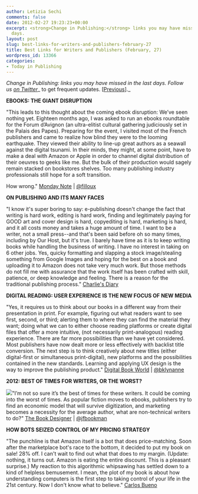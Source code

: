 ```yaml
---
author: Letizia Sechi
comments: false
date: 2012-02-27 19:23:23+00:00
excerpt: <strong>Change in Publishing:</strong> links you may have missed in the last
  days.
layout: post
slug: best-links-for-writers-and-publishers-february-27
title: Best Links for Writers and Publishers (February, 27)
wordpress_id: 13366
categories:
- Today in Publishing
---
```


_Change in Publishing: links you may have missed in the last days.
Follow us [on Twitter](http://www.twitter.com/40kbooks)__ to get frequent updates. [[Previous](http://www.40kbooks.com/?p=13357)]._

**EBOOKS: THE GIANT DISRUPTION**

"This leads to this thought about the coming ebook disruption: We’ve seen nothing yet. Eighteen months ago, I was asked to run an ebooks roundtable for the Forum d’Avignon (an ultra-elitist cultural gathering judiciously set in the Palais des Papes). Preparing for the event, I visited most of the French publishers and came to realize how blind they were to the looming earthquake. They viewed their ability to line-up great authors as a seawall against the digital tsunami. In their minds, they might, at some point, have to make a deal with Amazon or Apple in order to channel digital distribution of their oeuvres to geeks like me. But the bulk of their production would sagely remain stacked on bookstores shelves. Too many publishing industry professionals still hope for a soft transition.

How wrong."
[Monday Note](http://www.mondaynote.com/2012/02/26/ebooks-the-giant-disruption/) | [@filloux](https://twitter.com/#!/filloux)

**ON PUBLISHING AND ITS MANY FACES**

"I know it's super boring to say: e-publishing doesn't change the fact that writing is hard work, editing is hard work, finding and legitimately paying for GOOD art and cover design is hard, copyediting is hard, marketing is hard, and it all costs money and takes a huge amount of time. I want to be a writer, not a small press--and that's been said before oh so many times, including by Our Host, but it's true. I barely have time as it is to keep writing books while handling the business of writing. I have no interest in taking on 6 other jobs. Yes, quicky formatting and slapping a stock image/stealing something from Google Images and hoping for the best on a book and uploading it to Amazon does not take very much work. But those methods do not fill me with assurance that the work itself has been crafted with skill, patience, or deep knowledge and feeling. There is a reason for the traditional publishing process."
[Charlie's Diary](http://www.antipope.org/charlie/blog-static/2012/02/work-is-never-over-on-publishi.html)

**DIGITAL READING: USER EXPERIENCE IS THE NEW FOCUS OF NEW MEDIA**

"Yes, it requires us to think about our books in a different way from their presentation in print. For example, figuring out what readers want to see first, second, or third; alerting them to where they can find the material they want; doing what we can to either choose reading platforms or create digital files that offer a more intuitive, (not necessarily print-analogous) reading experience. There are far more possibilities than we have yet considered.
Most publishers have now dealt more or less effectively with backlist title conversion. The next step is to think creatively about new titles (either digital-first or simultaneous print-digital), new platforms and the possibilities contained in the new standards. Learning and applying UX design is the way to improve the publishing product."
[Digital Book World](http://www.digitalbookworld.com/2012/digital-reading-user-experience-is-the-new-focus-of-new-media/) | [@bklynanne](https://twitter.com/#!/bklynanne)

**2012: BEST OF TIMES FOR WRITERS, OR THE WORST?**

[![](http://www.40kbooks.com/wp-content/uploads/2433102356_4d4ce9234b_b-e1329877327188.jpeg)](http://www.40kbooks.com/wp-content/uploads/2433102356_4d4ce9234b_b-e1329877327188.jpeg)"I’m not so sure it’s the best of times for these writers. It could be coming into the worst of times. As popular fiction moves to ebooks, publishers try to find an economic model that will survive digitization, and marketing becomes a necessity for the average author, what are non-technical writers to do?"
[The Book Designer](http://www.thebookdesigner.com/2012/02/2012-best-time-for-writers-or-the-worst/) | [@jfbookman](http://twitter.com/jfbookman)

**HOW BOTS SEIZED CONTROL OF MY PRICING STRATEGY**

"The punchline is that Amazon itself is a bot that does price-matching. Soon after the marketplace bot's race to the bottom, it decided to put my book on sale! 28% off. I can't wait to find out what that does to my margin. (Update: nothing, it turns out. Amazon is eating the entire discount. This is a pleasant surprise.)
My reaction to this algorithmic whipsawing has settled down to a kind of helpless bemusement. I mean, the plot of my book is about how understanding computers is the first step to taking control of your life in the 21st century. Now I don't know what to believe."
[Carlos Bueno](http://carlos.bueno.org/2012/02/bots-seized-control.html)
